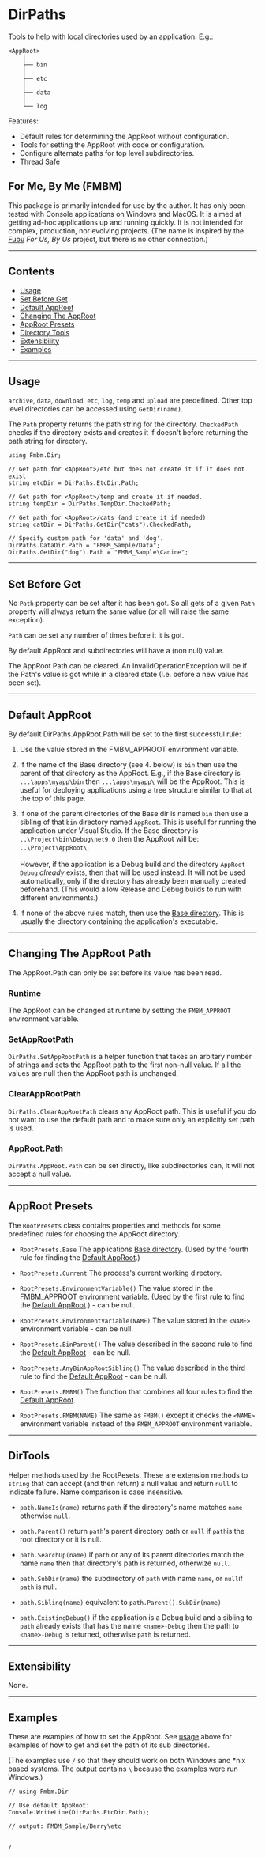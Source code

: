 DirPaths
========

Tools to help with local directories used by an application.  E.g.:

```
<AppRoot>
    │
    ├── bin
    │
    ├── etc
    │
    ├── data
    │
    └── log
```

Features:
  * Default rules for determining the AppRoot without configuration.
  * Tools for setting the AppRoot with code or configuration.
  * Configure alternate paths for top level subdirectories.
  * Thread Safe


For Me, By Me (FMBM)
--------------------
This package is primarily intended for use by the author.  It has only been
tested with Console applications on Windows and MacOS.  It is aimed at getting ad-hoc
applications up and running quickly.  It is not intended for complex,
production, nor evolving projects.  (The name is inspired by the [Fubu][Fubu]
_For Us, By Us_ project, but there is no other connection.)

----------------------------------------------------------------------------

Contents
--------
  - [Usage](#usage)
  - [Set Before Get](#set-before-get)
  - [Default AppRoot](#default-approot)
  - [Changing The AppRoot](#changing-the-approot)
  - [AppRoot Presets](#approot-presets)
  - [Directory Tools](#dirtools)
  - [Extensibility](#extensibility)
  - [Examples](#examples)

----------------------------------------------------------------------------

Usage
-----
``archive``, ``data``, ``download``, ``etc``, ``log``, ``temp`` and ``upload`` are predefined.  Other top level directories can be accessed using ``GetDir(name)``.

The ``Path`` property returns the path string for the directory.  ``CheckedPath``
checks if the directory exists and creates it if doesn't before returning the
path string for directory.

    using Fmbm.Dir;

    // Get path for <AppRoot>/etc but does not create it if it does not exist
    string etcDir = DirPaths.EtcDir.Path;

    // Get path for <AppRoot>/temp and create it if needed.
    string tempDir = DirPaths.TempDir.CheckedPath;

    // Get path for <AppRoot>/cats (and create it if needed)
    string catDir = DirPaths.GetDir("cats").CheckedPath;

    // Specify custom path for 'data' and 'dog'.
    DirPaths.DataDir.Path = "FMBM_Sample/Data";
    DirPaths.GetDir("dog").Path = "FMBM_Sample\Canine";

----------------------------------------------------------------------------

Set Before Get
--------------
No ``Path`` property can be set after it has been got.  So all gets of a given
``Path`` property will always return the same value (or all will raise the same
exception).

``Path`` can be set any number of times before it it is got.

By default AppRoot and subdirectories will have a (non null) value.

The AppRoot Path can be cleared.  An InvalidOperationException will be
if the Path's value is got while in a cleared state (I.e. before a new
value has been set).

----------------------------------------------------------------------------

Default AppRoot
---------------
By default DirPaths.AppRoot.Path will be set to the first successful rule:
  1. Use the value stored in the FMBM_APPROOT environment variable.

  2. If the name of the Base directory (see 4. below) is ``bin`` then use the 
  parent of that directory as the AppRoot.  E.g., if the Base directory is
  ``...\apps\myapp\bin`` then ``...\apps\myapp\`` will be the AppRoot.  This is useful for deploying applications using a tree structure similar to that at the top of this page.

  3. If one of the parent directories of the Base dir is named ``bin`` then
  use a sibling of that ``bin`` directory named ``AppRoot``.  This is useful for
  running the application under Visual Studio.  If the Base directory is
  ``..\Project\bin\Debug\net9.0`` then the AppRoot will be: 
  ``..\Project\AppRoot\``.\
 \
  However, if the application is a Debug build and
  the directory ``AppRoot-Debug`` _already_ exists, then that will be used
  instead.  It will not be used automatically, only if the directory has already
  been manually created beforehand.  (This would allow Release and Debug builds
  to run with different environments.)

  4. If none of the above rules match, then use the [Base directory][MSBaseDir].  This is usually the directory containing the application's executable.

----------------------------------------------------------------------------

Changing The AppRoot Path
-------------------------

The AppRoot.Path can only be set before its value has been read. 

### Runtime
The AppRoot can be changed at runtime by setting the ``FMBM_APPROOT``
environment variable.

### SetAppRootPath

``DirPaths.SetAppRootPath`` is a helper function that takes an arbitary number of strings and sets the AppRoot path to the first non-null value.  If all the values are null then
the AppRoot path is unchanged.

### ClearAppRootPath
``DirPaths.ClearAppRootPath`` clears any AppRoot path.  This is useful if you
do not want to use the default path and to make sure only an explicitly set 
path is used.

### AppRoot.Path
``DirPaths.AppRoot.Path`` can be set directly, like subdirectories can, it
will not accept a null value.

----------------------------------------------------------------------------

AppRoot Presets
---------------
The ``RootPresets`` class contains properties and methods for some predefined rules for choosing the AppRoot directory.

  - ``RootPresets.Base`` The applications [Base directory][MSBaseDir].  (Used by the fourth rule for finding the [Default AppRoot](#default-approot).)

  - ``RootPresets.Current`` The process's current working directory.

  - ``RootPresets.EnvironmentVariable()`` The value stored in the FMBM_APPROOT
environment variable.  (Used by the first rule to find
the [Default AppRoot](#default-approot).)  - can be null.

  - ``RootPresets.EnvironmentVariable(NAME)`` The value stored in the ``<NAME>`` environment variable - can be null.

  - ``RootPresets.BinParent()`` The value described in the second rule to find
the [Default AppRoot](#default-approot) - can be null.

  - ``RootPresets.AnyBinAppRootSibling()`` The value described in the third rule
to find the [Default AppRoot](#default-approot) - can be null.

  - ``RootPresets.FMBM()`` The function that combines all four rules to find the [Default AppRoot](#default-approot).

  - ``RootPresets.FMBM(NAME)`` The same as ``FMBM()`` except it checks the ``<NAME>`` environment variable instead of the ``FMBM_APPROOT`` environment variable.

----------------------------------------------------------------------------

DirTools
--------
Helper methods used by the RootPesets.  These are extension methods to ``string``
that can accept (and then return) a null value and return ``null`` to indicate
failure.  Name comparison is case insensitive.

  - ``path.NameIs(name)`` returns ``path`` if the directory's name matches ``name`` otherwise ``null``.

  - ``path.Parent()`` return ``path``'s parent directory path or ``null`` if ``path``is the root directory or it is null.

  - ``path.SearchUp(name)`` if ``path`` or any of its parent directories match the name ``name`` then that directory's path is returned, otherwize ``null``.

  - ``path.SubDir(name)`` the subdirectory of ``path`` with name ``name``, or ``null``if ``path`` is null.

  - ``path.Sibling(name)`` equivalent to ``path.Parent().SubDir(name)``

  - ``path.ExistingDebug()`` if the application is a Debug build and a sibling 
to ``path`` already exists that has the name ``<name>-Debug`` then the path 
to ``<name>-Debug`` is returned, otherwise ``path`` is returned.  

----------------------------------------------------------------------------

Extensibility
-------------
None.

----------------------------------------------------------------------------

Examples
--------

These are examples of how to set the AppRoot.  See [usage](#usage) above for
examples of how to get and set the path of its sub directories.

(The examples use ``/`` so that they should work on both Windows and *nix based
systems.  The output contains ``\`` because the examples were run Windows.)

```
// using Fmbm.Dir

// Use default AppRoot:
Console.WriteLine(DirPaths.EtcDir.Path);

// output: FMBM_Sample/Berry\etc


/ 
```



[Fubu]: <https://fubumvc.github.io/>
[MSBaseDir]: <https://docs.microsoft.com/en-us/dotnet/api/system.appcontext.basedirectory>
